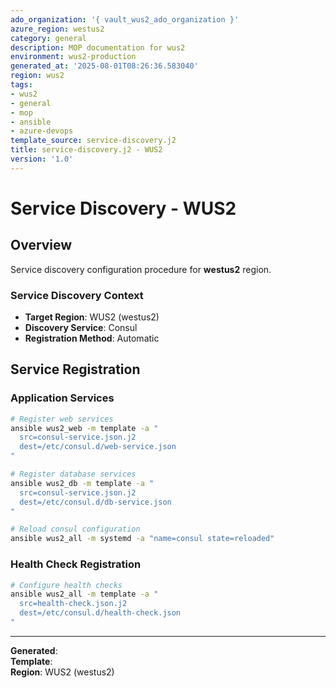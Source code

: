 ```yaml
---
ado_organization: '{ vault_wus2_ado_organization }'
azure_region: westus2
category: general
description: MOP documentation for wus2
environment: wus2-production
generated_at: '2025-08-01T08:26:36.583040'
region: wus2
tags:
- wus2
- general
- mop
- ansible
- azure-devops
template_source: service-discovery.j2
title: service-discovery.j2 - WUS2
version: '1.0'
---
```



# Service Discovery - WUS2

## Overview

Service discovery configuration procedure for **westus2** region.

### Service Discovery Context

- **Target Region**: WUS2 (westus2)
- **Discovery Service**: Consul
- **Registration Method**: Automatic

## Service Registration

### Application Services
```bash
# Register web services
ansible wus2_web -m template -a "
  src=consul-service.json.j2
  dest=/etc/consul.d/web-service.json
"

# Register database services
ansible wus2_db -m template -a "
  src=consul-service.json.j2
  dest=/etc/consul.d/db-service.json
"

# Reload consul configuration
ansible wus2_all -m systemd -a "name=consul state=reloaded"
```

### Health Check Registration
```bash
# Configure health checks
ansible wus2_all -m template -a "
  src=health-check.json.j2
  dest=/etc/consul.d/health-check.json
"
```

---

**Generated**:   
**Template**:   
**Region**: WUS2 (westus2)